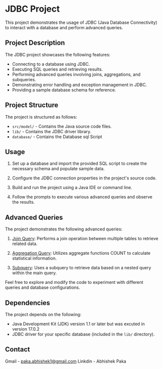 # JDBC Project

This project demonstrates the usage of JDBC (Java Database Connectivity) to interact with a database and perform advanced queries.

## Project Description

The JDBC project showcases the following features:

- Connecting to a database using JDBC.
- Executing SQL queries and retrieving results.
- Performing advanced queries involving joins, aggregations, and subqueries.
- Demonstrating error handling and exception management in JDBC.
- Providing a sample database schema for reference.

## Project Structure

The project is structured as follows:

- `src/model/` - Contains the Java source code files.
- `lib/` - Contains the JDBC driver library.
- `database/` - Contains the Database sql Script
## Usage

1. Set up a database and import the provided SQL script to create the necessary schema and populate sample data.

2. Configure the JDBC connection properties in the project's source code.

3. Build and run the project using a Java IDE or command line.

4. Follow the prompts to execute various advanced queries and observe the results.

## Advanced Queries

The project demonstrates the following advanced queries:

1. [Join Query](resources/join_query.sql): Performs a join operation between multiple tables to retrieve related data.

2. [Aggregation Query](resources/aggregation_query.sql): Utilizes aggregate functions COUNT to calculate statistical information.

3. [Subquery](resources/subquery.sql): Uses a subquery to retrieve data based on a nested query within the main query.

Feel free to explore and modify the code to experiment with different queries and database configurations.

## Dependencies

The project depends on the following:

- Java Development Kit (JDK) version 1.1 or later but was excuted in version 17.0.2
- JDBC driver for your specific database (included in the `lib/` directory).

## Contact 

Gmail - paka.abhishek1@gmail.com
Linkdin - Abhishek Paka


